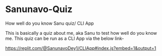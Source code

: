 # Sanunavo-Quiz
 How well do you know Sanu quiz/ CLI App

This is basically a quiz about me, aka Sanu to test how well do you know me. 
This quiz can be run as a CLI App via the below link-

https://replit.com/@SanunavoDey1/CLIApp#index.js?embed=1&output=1
